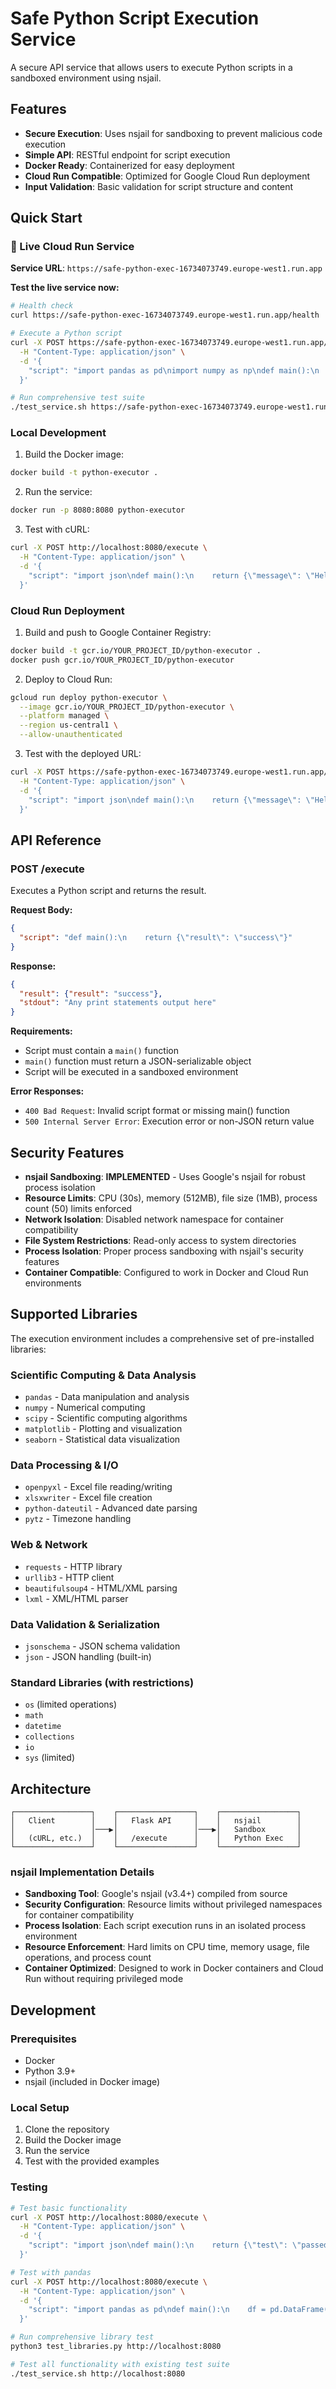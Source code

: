 # Safe Python Script Execution Service

A secure API service that allows users to execute Python scripts in a sandboxed environment using nsjail.

## Features

- **Secure Execution**: Uses nsjail for sandboxing to prevent malicious code execution
- **Simple API**: RESTful endpoint for script execution
- **Docker Ready**: Containerized for easy deployment
- **Cloud Run Compatible**: Optimized for Google Cloud Run deployment
- **Input Validation**: Basic validation for script structure and content

## Quick Start

### 🚀 Live Cloud Run Service

**Service URL**: `https://safe-python-exec-16734073749.europe-west1.run.app`

**Test the live service now:**
```bash
# Health check
curl https://safe-python-exec-16734073749.europe-west1.run.app/health

# Execute a Python script
curl -X POST https://safe-python-exec-16734073749.europe-west1.run.app/execute \
  -H "Content-Type: application/json" \
  -d '{
    "script": "import pandas as pd\nimport numpy as np\ndef main():\n    df = pd.DataFrame({\"numbers\": [1, 2, 3, 4, 5]})\n    return {\"sum\": int(df[\"numbers\"].sum()), \"mean\": float(df[\"numbers\"].mean())}"
  }'

# Run comprehensive test suite
./test_service.sh https://safe-python-exec-16734073749.europe-west1.run.app
```

### Local Development

1. Build the Docker image:
```bash
docker build -t python-executor .
```

2. Run the service:
```bash
docker run -p 8080:8080 python-executor
```

3. Test with cURL:
```bash
curl -X POST http://localhost:8080/execute \
  -H "Content-Type: application/json" \
  -d '{
    "script": "import json\ndef main():\n    return {\"message\": \"Hello, World!\", \"numbers\": [1, 2, 3, 4, 5]}"
  }'
```

### Cloud Run Deployment

1. Build and push to Google Container Registry:
```bash
docker build -t gcr.io/YOUR_PROJECT_ID/python-executor .
docker push gcr.io/YOUR_PROJECT_ID/python-executor
```

2. Deploy to Cloud Run:
```bash
gcloud run deploy python-executor \
  --image gcr.io/YOUR_PROJECT_ID/python-executor \
  --platform managed \
  --region us-central1 \
  --allow-unauthenticated
```

3. Test with the deployed URL:
```bash
curl -X POST https://safe-python-exec-16734073749.europe-west1.run.app/execute \
  -H "Content-Type: application/json" \
  -d '{
    "script": "import json\ndef main():\n    return {\"message\": \"Hello from Cloud Run!\", \"status\": \"success\"}"
  }'
```

## API Reference

### POST /execute

Executes a Python script and returns the result.

**Request Body:**
```json
{
  "script": "def main():\n    return {\"result\": \"success\"}"
}
```

**Response:**
```json
{
  "result": {"result": "success"},
  "stdout": "Any print statements output here"
}
```

**Requirements:**
- Script must contain a `main()` function
- `main()` function must return a JSON-serializable object
- Script will be executed in a sandboxed environment

**Error Responses:**
- `400 Bad Request`: Invalid script format or missing main() function
- `500 Internal Server Error`: Execution error or non-JSON return value

## Security Features

- **nsjail Sandboxing**: **IMPLEMENTED** - Uses Google's nsjail for robust process isolation
- **Resource Limits**: CPU (30s), memory (512MB), file size (1MB), process count (50) limits enforced
- **Network Isolation**: Disabled network namespace for container compatibility  
- **File System Restrictions**: Read-only access to system directories
- **Process Isolation**: Proper process sandboxing with nsjail's security features
- **Container Compatible**: Configured to work in Docker and Cloud Run environments

## Supported Libraries

The execution environment includes a comprehensive set of pre-installed libraries:

### Scientific Computing & Data Analysis
- `pandas` - Data manipulation and analysis
- `numpy` - Numerical computing
- `scipy` - Scientific computing algorithms
- `matplotlib` - Plotting and visualization
- `seaborn` - Statistical data visualization

### Data Processing & I/O
- `openpyxl` - Excel file reading/writing
- `xlsxwriter` - Excel file creation
- `python-dateutil` - Advanced date parsing
- `pytz` - Timezone handling

### Web & Network
- `requests` - HTTP library
- `urllib3` - HTTP client
- `beautifulsoup4` - HTML/XML parsing
- `lxml` - XML/HTML parser

### Data Validation & Serialization
- `jsonschema` - JSON schema validation
- `json` - JSON handling (built-in)

### Standard Libraries (with restrictions)
- `os` (limited operations)
- `math`
- `datetime`
- `collections`
- `io`
- `sys` (limited)

## Architecture

```
┌─────────────────┐    ┌─────────────────┐    ┌─────────────────┐
│   Client        │    │   Flask API     │    │   nsjail        │
│                 │───▶│                 │───▶│   Sandbox       │
│   (cURL, etc.)  │    │   /execute      │    │   Python Exec   │
└─────────────────┘    └─────────────────┘    └─────────────────┘
```

### nsjail Implementation Details

- **Sandboxing Tool**: Google's nsjail (v3.4+) compiled from source
- **Security Configuration**: Resource limits without privileged namespaces for container compatibility
- **Process Isolation**: Each script execution runs in an isolated process environment
- **Resource Enforcement**: Hard limits on CPU time, memory usage, file operations, and process count
- **Container Optimized**: Designed to work in Docker containers and Cloud Run without requiring privileged mode

## Development

### Prerequisites

- Docker
- Python 3.9+
- nsjail (included in Docker image)

### Local Setup

1. Clone the repository
2. Build the Docker image
3. Run the service
4. Test with the provided examples

### Testing

```bash
# Test basic functionality
curl -X POST http://localhost:8080/execute \
  -H "Content-Type: application/json" \
  -d '{
    "script": "import json\ndef main():\n    return {\"test\": \"passed\"}"
  }'

# Test with pandas
curl -X POST http://localhost:8080/execute \
  -H "Content-Type: application/json" \
  -d '{
    "script": "import pandas as pd\ndef main():\n    df = pd.DataFrame({\"A\": [1, 2, 3]})\n    return {\"shape\": df.shape[0]}"
  }'

# Run comprehensive library test
python3 test_libraries.py http://localhost:8080

# Test all functionality with existing test suite
./test_service.sh http://localhost:8080
```
